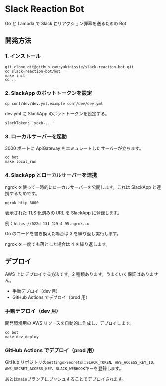 # Slack Reaction Bot

Go と Lambda で Slack にリアクション弾幕を送るための Bot

## 開発方法

### 1. インストール

```
git clone git@github.com:yukinissie/slack-reaction-bot.git
cd slack-reaction-bot/bot
make init
cd ..
```

### 2. SlackApp のボットトークンを設定

```
cp conf/dev/dev.yml.example conf/dev/dev.yml
```

dev.yml に SlackApp のボットトークンを設定する。

```
slackToken: 'xoxb-...'
```

### 3. ローカルサーバーを起動

3000 ポートに ApiGateway をエミュレートしたサーバーが立ちます。

```
cd bot
make local_run
```

### 4. SlackApp とローカルサーバーを連携

ngrok を使って一時的にローカルサーバーを公開します。これは SlackApp と連携するためです。

```
ngrok http 3000
```

表示された TLS 化済みの URL を SlackApp に登録します。

例：`https://022d-131-129-4-95.ngrok.io`

Go のコードを書き換えた場合は 3 を繰り返し実行します。

ngrok を一度でも落とした場合は 4 を繰り返します。

## デプロイ

AWS 上にデプロイする方法です。2 種類あります。うまくいく保証はありません。

- 手動デプロイ（dev 用）
- GitHub Actions でデプロイ（prod 用）

### 手動デプロイ（dev 用）

開発環境用の AWS リソースを自動的に作成し、デプロイします。

```
cd bot
make dev_deploy
```

### GitHub Actions でデプロイ（prod 用）

GitHub リポジトリの`Settings>Secrets`に`SLACK_TOKEN`、`AWS_ACCESS_KEY_ID`、`AWS_SECRET_ACCESS_KEY`、`SLACK_WEBHOOK`キーを登録します。

あとは`main`ブランチにプッシュすることでデプロイされます。
